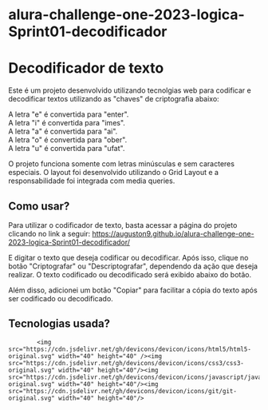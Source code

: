 # alura-challenge-one-2023-logica-Sprint01-decodificador
# Decodificador de texto

Este é um projeto desenvolvido utilizando tecnolgias web para codificar e decodificar textos utilizando as "chaves" de criptografia abaixo:

A letra "e" é convertida para "enter".  
A letra "i" é convertida para "imes".  
A letra "a" é convertida para "ai".  
A letra "o" é convertida para "ober".  
A letra "u" é convertida para "ufat".

O projeto funciona somente com letras minúsculas e sem caracteres especiais. O layout foi desenvolvido utilizando o Grid Layout e a responsabilidade foi integrada com media queries.

##  Como usar?

Para utilizar o codificador de texto, basta acessar a página do projeto clicando no link a seguir:
https://auguston9.github.io/alura-challenge-one-2023-logica-Sprint01-decodificador/

E digitar o texto que deseja codificar ou decodificar. Após isso, clique no botão "Criptografar" ou "Descriptografar", dependendo da ação que deseja realizar. O texto codificado ou decodificado será exibido abaixo do botão.

Além disso, adicionei um botão "Copiar" para facilitar a cópia do texto após ser codificado ou decodificado.

##  Tecnologias usada?


            <img src="https://cdn.jsdelivr.net/gh/devicons/devicon/icons/html5/html5-original.svg" width="40" height="40" /><img src="https://cdn.jsdelivr.net/gh/devicons/devicon/icons/css3/css3-original.svg" width="40" height="40"/><img src="https://cdn.jsdelivr.net/gh/devicons/devicon/icons/javascript/javascript-original.svg" width="40" height="40"/><img src="https://cdn.jsdelivr.net/gh/devicons/devicon/icons/git/git-original.svg" width="40" height="40"/>  


            
          
            

          
